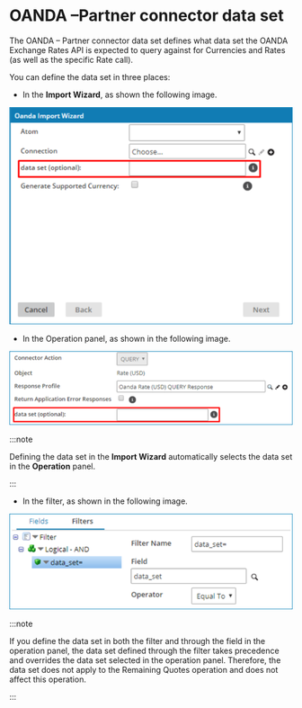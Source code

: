 # OANDA –Partner connector data set 

<head>
  <meta name="guidename" content="Integration"/>
  <meta name="context" content="GUID-e23eaf92-8a7f-4177-82d3-f035ff3dde09"/>
</head>


The OANDA – Partner connector data set defines what data set the OANDA Exchange Rates API is expected to query against for Currencies and Rates \(as well as the specific Rate call\).

You can define the data set in three places:

-   In the **Import Wizard**, as shown the following image.

![Import Wizard.](../Images/build-db-oanda-import-wizard.jpg)

-   In the Operation panel, as shown in the following image.

![Operations panel.](../Images/build-db-oanda-operation-panel.jpg)

:::note

Defining the data set in the **Import Wizard** automatically selects the data set in the **Operation** panel.

:::

-   In the filter, as shown in the following image.

![Filters dialog.](../Images/build-db-oanda-filter.jpg)

:::note

If you define the data set in both the filter and through the field in the operation panel, the data set defined through the filter takes precedence and overrides the data set selected in the operation panel. Therefore, the data set does not apply to the Remaining Quotes operation and does not affect this operation.

:::